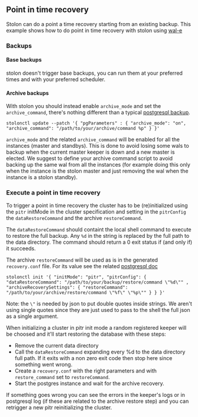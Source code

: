 ## Point in time recovery

Stolon can do a point a time recovery starting from an existing backup.
This example shows how to do point in time recovery with stolon using [wal-e](https://github.com/wal-e/wal-e)


### Backups

#### Base backups

stolon doesn't trigger base backups, you can run them at your preferred times and with your preferred scheduler.

#### Archive backups

With stolon you should instead enable `archive_mode` and set the `archive_command`, there's nothing different than a typical [postgresql backup](https://www.postgresql.org/docs/current/static/continuous-archiving.html).

```
stolonctl update --patch '{ "pgParameters" : { "archive_mode": "on", "archive_command": "/path/to/your/archive/command %p" } }'
```

`archive_mode` and the related `archive_command` will be enabled for all the instances (master and standbys). This is done to avoid losing some wals to backup when the current master keeper is down and a new master is elected. We suggest to define your archive command script to avoid backing up the same wal from all the instances (for example doing this only when the instance is the stolon master and just removing the wal when the instance is a stolon standby).

### Execute a point in time recovery

To trigger a point in time recovery the cluster has to be (re)initialized using the `pitr` initMode in the cluster specification and setting in the `pitrConfig` the `dataRestoreCommand` and the archive `restoreCommand`.

The `dataRestoreCommand` should containt the local shell command to execute to restore the full backup. Any `%d` in the string is replaced by the full path to the data directory. The command should return a 0 exit status if (and only if) it succeeds.

The archive `restoreCommand` will be used as is in the generated `recovery.conf` file. For its value see the related [postgresql doc](https://www.postgresql.org/docs/current/static/archive-recovery-settings.html)

```
stolonctl init '{ "initMode": "pitr", "pitrConfig": { "dataRestoreCommand": "/path/to/your/backup/restore/command \"%d\"" , "archiveRecoverySettings": { "restoreCommand": "/path/to/your/archive/restore/command \"%f\" \"%p\"" } } }'
```

Note: the `\"` is needed by json to put double quotes inside strings. We aren't using single quotes since they are just used to pass to the shell the full json as a single argument.

When initializing a cluster in pitr init mode a random registered keeper will be choosed and it'll start restoring the database with these steps:

* Remove the current data directory
* Call the `dataRestoreCommand` expanding every %d to the data directory full path. If it exits with a non zero exit code then stop here since something went wrong.
* Create a `recovery.conf` with the right parameters and with `restore_command` set to `restoreCommand`.
* Start the postgres instance and wait for the archive recovery.


If something goes wrong you can see the errors in the keeper's logs or in postgresql log (if these are related to the archive restore step) and you can retrigger a new pitr reinitializing the cluster.
